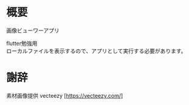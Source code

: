 
# 概要

画像ビューワーアプリ

flutter勉強用  
ローカルファイルを表示するので、アプリとして実行する必要があります。


# 謝辞

素材画像提供
vecteezy [https://vecteezy.com/]